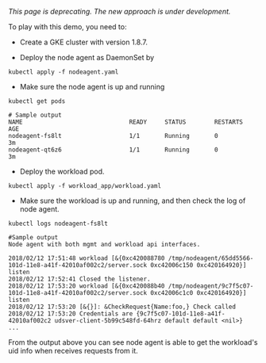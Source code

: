 *This page is deprecating. The new approach is under development.*

To play with this demo, you need to:

- Create a GKE cluster with version 1.8.7.

- Deploy the node agent as DaemonSet by

```shell
kubectl apply -f nodeagent.yaml
```

- Make sure the node agent is up and running
```shell
kubectl get pods
```

```shell
# Sample output
NAME                              READY     STATUS        RESTARTS   AGE
nodeagent-fs8lt                   1/1       Running       0          3m
nodeagent-qt6z6                   1/1       Running       0          3m
```

- Deploy the workload pod.
```shell
kubectl apply -f workload_app/workload.yaml
```

- Make sure the workload is up and running, and then check the log of node agent.
```shell
kubectl logs nodeagent-fs8lt
```

```shell
#Sample output
Node agent with both mgmt and workload api interfaces.

2018/02/12 17:51:48 workload [&{0xc420088780 /tmp/nodeagent/65dd5566-101d-11e8-a41f-42010af002c2/server.sock 0xc42006c150 0xc420164920}] listen
2018/02/12 17:52:41 Closed the listener.
2018/02/12 17:53:20 workload [&{0xc420088b40 /tmp/nodeagent/9c7f5c07-101d-11e8-a41f-42010af002c2/server.sock 0xc42006c1c0 0xc420164920}] listen
2018/02/12 17:53:20 [&{}]: &CheckRequest{Name:foo,} Check called
2018/02/12 17:53:20 Credentials are {9c7f5c07-101d-11e8-a41f-42010af002c2 udsver-client-5b99c548fd-64hrz default default <nil>}
...
```

From the output above you can see node agent is able to get the workload's uid info when receives requests from it.
